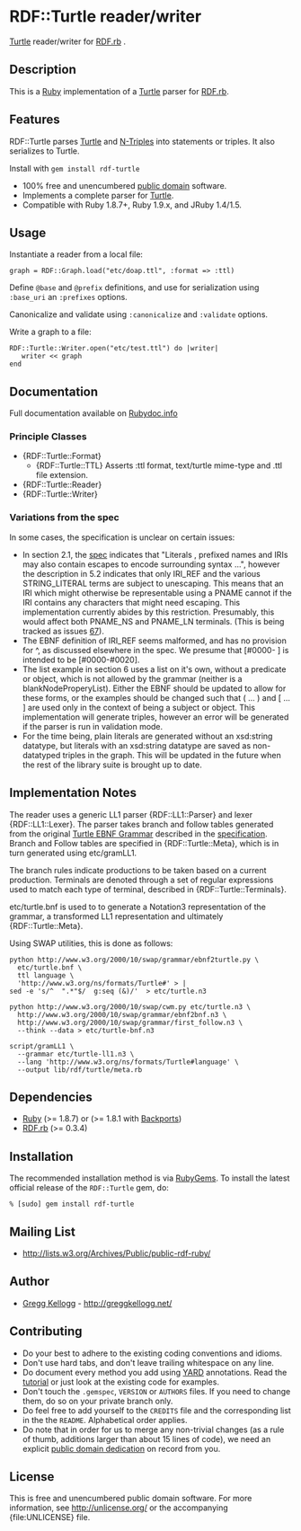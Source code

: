 # RDF::Turtle reader/writer
[Turtle][] reader/writer for [RDF.rb][RDF.rb] .

## Description
This is a [Ruby][] implementation of a [Turtle][] parser for [RDF.rb][].

## Features
RDF::Turtle parses [Turtle][Turtle] and [N-Triples][N-Triples] into statements or triples. It also serializes to Turtle.

Install with `gem install rdf-turtle`

* 100% free and unencumbered [public domain](http://unlicense.org/) software.
* Implements a complete parser for [Turtle][].
* Compatible with Ruby 1.8.7+, Ruby 1.9.x, and JRuby 1.4/1.5.

## Usage
Instantiate a reader from a local file:

    graph = RDF::Graph.load("etc/doap.ttl", :format => :ttl)

Define `@base` and `@prefix` definitions, and use for serialization using `:base_uri` an `:prefixes` options.

Canonicalize and validate using `:canonicalize` and `:validate` options.

Write a graph to a file:

    RDF::Turtle::Writer.open("etc/test.ttl") do |writer|
       writer << graph
    end

## Documentation
Full documentation available on [Rubydoc.info][Turtle doc]

### Principle Classes
* {RDF::Turtle::Format}
  * {RDF::Turtle::TTL}
    Asserts :ttl format, text/turtle mime-type and .ttl file extension.
* {RDF::Turtle::Reader}
* {RDF::Turtle::Writer}

### Variations from the spec
In some cases, the specification is unclear on certain issues:

* In section 2.1, the [spec][Turtle] indicates that "Literals ,
  prefixed names and IRIs may also contain escapes to encode surrounding syntax ...",
  however the description in 5.2 indicates that only IRI\_REF and the various STRING\_LITERAL terms
  are subject to unescaping. This means that an IRI which might otherwise be representable using a PNAME
  cannot if the IRI contains any characters that might need escaping. This implementation currently abides
  by this restriction. Presumably, this would affect both PNAME\_NS and PNAME\_LN terminals.
  (This is being tracked as issues [67](http://www.w3.org/2011/rdf-wg/track/issues/67)).
* The EBNF definition of IRI_REF seems malformed, and has no provision for \^, as discussed elsewhere in the spec.
  We presume that [#0000- ] is intended to be [#0000-#0020].
* The list example in section 6 uses a list on it's own, without a predicate or object, which is not allowed
  by the grammar (neither is a blankNodeProperyList). Either the EBNF should be updated to allow for these
  forms, or the examples should be changed such that ( ... ) and [ ... ] are used only in the context of being
  a subject or object. This implementation will generate triples, however an error will be generated if the
  parser is run in validation mode.
* For the time being, plain literals are generated without an xsd:string datatype, but literals with an xsd:string
  datatype are saved as non-datatyped triples in the graph. This will be updated in the future when the rest of the
  library suite is brought up to date.

## Implementation Notes
The reader uses a generic LL1 parser {RDF::LL1::Parser} and lexer {RDF::LL1::Lexer}. The parser takes branch and follow
tables generated from the original [Turtle EBNF Grammar][Turtle EBNF] described in the [specification][Turtle]. Branch and Follow tables are specified in {RDF::Turtle::Meta}, which is in turn
generated using etc/gramLL1.

The branch rules indicate productions to be taken based on a current production. Terminals are denoted
through a set of regular expressions used to match each type of terminal, described in {RDF::Turtle::Terminals}.

etc/turtle.bnf is used to to generate a Notation3 representation of the grammar, a transformed LL1 representation and ultimately {RDF::Turtle::Meta}.

Using SWAP utilities, this is done as follows:

    python http://www.w3.org/2000/10/swap/grammar/ebnf2turtle.py \
      etc/turtle.bnf \
      ttl language \
      'http://www.w3.org/ns/formats/Turtle#' > |
    sed -e 's/^  ".*"$/  g:seq (&)/'  > etc/turtle.n3
      
    python http://www.w3.org/2000/10/swap/cwm.py etc/turtle.n3 \
      http://www.w3.org/2000/10/swap/grammar/ebnf2bnf.n3 \
      http://www.w3.org/2000/10/swap/grammar/first_follow.n3 \
      --think --data > etc/turtle-bnf.n3
    
    script/gramLL1 \
      --grammar etc/turtle-ll1.n3 \
      --lang 'http://www.w3.org/ns/formats/Turtle#language' \
      --output lib/rdf/turtle/meta.rb
    
      
## Dependencies

* [Ruby](http://ruby-lang.org/) (>= 1.8.7) or (>= 1.8.1 with [Backports][])
* [RDF.rb](http://rubygems.org/gems/rdf) (>= 0.3.4)

## Installation

The recommended installation method is via [RubyGems](http://rubygems.org/).
To install the latest official release of the `RDF::Turtle` gem, do:

    % [sudo] gem install rdf-turtle

## Mailing List
* <http://lists.w3.org/Archives/Public/public-rdf-ruby/>

## Author
* [Gregg Kellogg](http://github.com/gkellogg) - <http://greggkellogg.net/>

## Contributing
* Do your best to adhere to the existing coding conventions and idioms.
* Don't use hard tabs, and don't leave trailing whitespace on any line.
* Do document every method you add using [YARD][] annotations. Read the
  [tutorial][YARD-GS] or just look at the existing code for examples.
* Don't touch the `.gemspec`, `VERSION` or `AUTHORS` files. If you need to
  change them, do so on your private branch only.
* Do feel free to add yourself to the `CREDITS` file and the corresponding
  list in the the `README`. Alphabetical order applies.
* Do note that in order for us to merge any non-trivial changes (as a rule
  of thumb, additions larger than about 15 lines of code), we need an
  explicit [public domain dedication][PDD] on record from you.

## License
This is free and unencumbered public domain software. For more information,
see <http://unlicense.org/> or the accompanying {file:UNLICENSE} file.

[Ruby]:         http://ruby-lang.org/
[RDF]:          http://www.w3.org/RDF/
[YARD]:         http://yardoc.org/
[YARD-GS]:      http://rubydoc.info/docs/yard/file/docs/GettingStarted.md
[PDD]:          http://lists.w3.org/Archives/Public/public-rdf-ruby/2010May/0013.html
[RDF.rb]:       http://rubydoc.info/github/ruby-rdf/rdf/master/frames
[Backports]:    http://rubygems.org/gems/backports
[N-Triples]:    http://www.w3.org/TR/rdf-testcases/#ntriples
[Turtle]:       http://www.w3.org/TR/2011/WD-turtle-20110809/
[Turtle doc]:   http://rubydoc.info/github/ruby-rdf/rdf-turtle/master/file/README.markdown
[Turtle EBNF]:  http://www.w3.org/TR/2011/WD-turtle-20110809/turtle.bnf